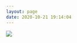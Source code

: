 ```yaml
---
layout: page
date: 2020-10-21 19:14:04
---
```


<!-- {% span center logo large yellow, 如无法攀山跨海讲一声你好吗 %}
{% span center logo large yellow, 还是要留下评论留言流传牵挂 %} -->


![](https://jaroffertree.oss-cn-hongkong.aliyuncs.com/%E7%B3%BB%E5%AE%88-1.png)
